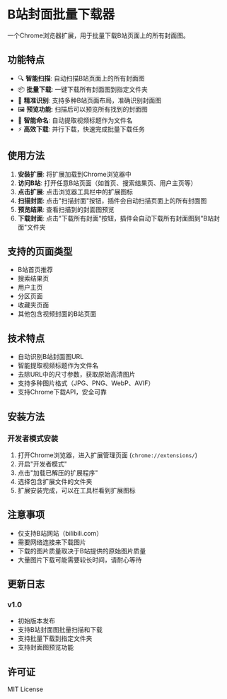 # B站封面批量下载器

一个Chrome浏览器扩展，用于批量下载B站页面上的所有封面图。

## 功能特点

- 🔍 **智能扫描**: 自动扫描B站页面上的所有封面图
- 📦 **批量下载**: 一键下载所有封面图到指定文件夹
- 🎯 **精准识别**: 支持多种B站页面布局，准确识别封面图
- 🖼️ **预览功能**: 扫描后可以预览所有找到的封面图
- 📝 **智能命名**: 自动提取视频标题作为文件名
- ⚡ **高效下载**: 并行下载，快速完成批量下载任务

## 使用方法

1. **安装扩展**: 将扩展加载到Chrome浏览器中
2. **访问B站**: 打开任意B站页面（如首页、搜索结果页、用户主页等）
3. **点击扩展**: 点击浏览器工具栏中的扩展图标
4. **扫描封面**: 点击"扫描封面"按钮，插件会自动扫描页面上的所有封面图
5. **预览结果**: 查看扫描到的封面图预览
6. **下载封面**: 点击"下载所有封面"按钮，插件会自动下载所有封面图到"B站封面"文件夹

## 支持的页面类型

- B站首页推荐
- 搜索结果页
- 用户主页
- 分区页面
- 收藏夹页面
- 其他包含视频封面的B站页面

## 技术特点

- 自动识别B站封面图URL
- 智能提取视频标题作为文件名
- 去除URL中的尺寸参数，获取原始高清图片
- 支持多种图片格式（JPG、PNG、WebP、AVIF）
- 支持Chrome下载API，安全可靠

## 安装方法

### 开发者模式安装

1. 打开Chrome浏览器，进入扩展管理页面 (`chrome://extensions/`)
2. 开启"开发者模式"
3. 点击"加载已解压的扩展程序"
4. 选择包含扩展文件的文件夹
5. 扩展安装完成，可以在工具栏看到扩展图标

## 注意事项

- 仅支持B站网站（bilibili.com）
- 需要网络连接来下载图片
- 下载的图片质量取决于B站提供的原始图片质量
- 大量图片下载可能需要较长时间，请耐心等待

## 更新日志

### v1.0
- 初始版本发布
- 支持B站封面图批量扫描和下载
- 支持批量下载到指定文件夹
- 支持封面图预览功能

## 许可证

MIT License 